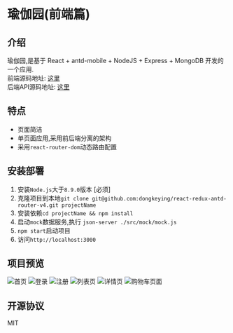 # 瑜伽园(前端篇)

## 介绍

瑜伽园,是基于 React + antd-mobile + NodeJS + Express + MongoDB 开发的一个应用.<br>
前端源码地址: [这里](https://github.com/dongkeying/react-redux-antd-router-v4#updating-to-new-releases)<br>
后端API源码地址: [这里](https://github.com/dongkeying/react-node-express-api)<br>

## 特点
- 页面简洁
- 单页面应用,采用前后端分离的架构
- 采用`react-router-dom`动态路由配置

## 安装部署
1. 安装`Node.js`大于`8.9.0`版本 [必须]
2. 克隆项目到本地`git clone git@github.com:dongkeying/react-redux-antd-router-v4.git projectName`
3. 安装依赖`cd projectName && npm install`
4. 启动`mock`数据服务,执行 `json-server ./src/mock/mock.js`
5. `npm start`启动项目
6. 访问`http://localhost:3000`

## 项目预览
![首页](https://raw.githubusercontent.com/dongkeying/react-redux-antd-router-v4/e1ce4b3a5c45fd38c2a2f7bad29d4e895dd94f18/readme_image/Index.png)
![登录](https://raw.githubusercontent.com/dongkeying/react-redux-antd-router-v4/e1ce4b3a5c45fd38c2a2f7bad29d4e895dd94f18/readme_image/Login.png)
![注册](https://raw.githubusercontent.com/dongkeying/react-redux-antd-router-v4/e1ce4b3a5c45fd38c2a2f7bad29d4e895dd94f18/readme_image/Register.png)
![列表页](https://raw.githubusercontent.com/dongkeying/react-redux-antd-router-v4/e1ce4b3a5c45fd38c2a2f7bad29d4e895dd94f18/readme_image/Class.png)
![详情页](https://raw.githubusercontent.com/dongkeying/react-redux-antd-router-v4/e1ce4b3a5c45fd38c2a2f7bad29d4e895dd94f18/readme_image/Detail.png)
![购物车页面](https://github.com/dongkeying/react-redux-antd-router-v4/blob/e1ce4b3a5c45fd38c2a2f7bad29d4e895dd94f18/readme_image/Cart.png?raw=true)

## 开源协议
MIT
